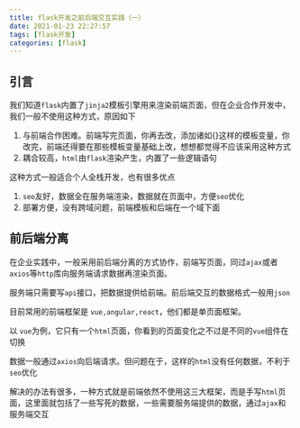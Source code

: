 ```yaml
---
title: flask开发之前后端交互实践（一）
date: 2021-01-23 22:27:57
tags: [flask开发]
categories: [flask]
---
```


## 引言

我们知道`flask`内置了`jinja2`模板引擎用来渲染前端页面，但在企业合作开发中，我们一般不使用这种方式，原因如下

1. 与前端合作困难。前端写完页面，你再去改，添加诸如{}这样的模板变量，你改完，前端还得要在那些模板变量基础上改，想想都觉得不应该采用这种方式
2. 耦合较高，`html`由`flask`渲染产生，内置了一些逻辑语句

这种方式一般适合个人全栈开发，也有很多优点

1. `seo`友好，数据全在服务端渲染，数据就在页面中，方便`seo`优化
2. 部署方便，没有跨域问题，前端模板和后端在一个域下面

## 前后端分离
<!--more-->
在企业实践中，一般采用前后端分离的方式协作，前端写页面，同过`ajax`或者`axios`等`http`库向服务端请求数据再渲染页面。

服务端只需要写`api`接口，把数据提供给前端。前后端交互的数据格式一般用`json`

目前常用的前端框架是 `vue,angular,react`，他们都是单页面框架。

以 `vue`为例，它只有一个`html`页面，你看到的页面变化之不过是不同的`vue`组件在切换

数据一般通过`axios`向后端请求。但问题在于，这样的`html`没有任何数据，不利于`seo`优化

解决的办法有很多，一种方式就是前端依然不使用这三大框架，而是手写`html`页面，这里面就包括了一些写死的数据，一些需要服务端提供的数据，通过`ajax`和服务端交互